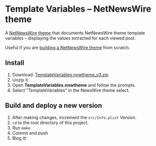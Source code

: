 # Template Variables – NetNewsWire theme

A [NetNewsWire](https://netnewswire.com/) [theme](https://netnewswire.com/help/mac/6.1/en/themes.html) that documents NetNewsWire theme template variables – displaying the values extracted for each viewed post.

Useful if you are [building a NetNewsWire theme](https://github.com/Ranchero-Software/NetNewsWire/blob/main/Technotes/Themes.md) from scratch.

## Install

1. Download: <a href="https://github.com/ollicle/nnw-template-variables/raw/main/dist/TemplateVariables.nnwtheme_v3.zip">TemplateVariables.nnwtheme_v3.zip</a>
2. Unzip it
3. Open **TemplateVariables.nnwtheme** and follow the prompts.
4. Select “TemplateVariables” in the NewsWire theme select. 

## Build and deploy a new version

1. After making changes, increment the `src/Info.plist` Version.
2. `cd` to the root directory of this project.
3. Run `make`
4. Commit and push
5. Blog it!
